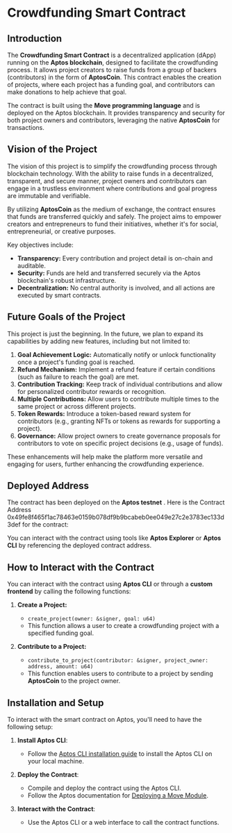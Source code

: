 
# **Crowdfunding Smart Contract**

## **Introduction**

The **Crowdfunding Smart Contract** is a decentralized application (dApp) running on the **Aptos blockchain**, designed to facilitate the crowdfunding process. It allows project creators to raise funds from a group of backers (contributors) in the form of **AptosCoin**. This contract enables the creation of projects, where each project has a funding goal, and contributors can make donations to help achieve that goal.

The contract is built using the **Move programming language** and is deployed on the Aptos blockchain. It provides transparency and security for both project owners and contributors, leveraging the native **AptosCoin** for transactions.

## **Vision of the Project**

The vision of this project is to simplify the crowdfunding process through blockchain technology. With the ability to raise funds in a decentralized, transparent, and secure manner, project owners and contributors can engage in a trustless environment where contributions and goal progress are immutable and verifiable.

By utilizing **AptosCoin** as the medium of exchange, the contract ensures that funds are transferred quickly and safely. The project aims to empower creators and entrepreneurs to fund their initiatives, whether it's for social, entrepreneurial, or creative purposes.

Key objectives include:
- **Transparency:** Every contribution and project detail is on-chain and auditable.
- **Security:** Funds are held and transferred securely via the Aptos blockchain's robust infrastructure.
- **Decentralization:** No central authority is involved, and all actions are executed by smart contracts.

## **Future Goals of the Project**

This project is just the beginning. In the future, we plan to expand its capabilities by adding new features, including but not limited to:
1. **Goal Achievement Logic:** Automatically notify or unlock functionality once a project's funding goal is reached.
2. **Refund Mechanism:** Implement a refund feature if certain conditions (such as failure to reach the goal) are met.
3. **Contribution Tracking:** Keep track of individual contributions and allow for personalized contributor rewards or recognition.
4. **Multiple Contributions:** Allow users to contribute multiple times to the same project or across different projects.
5. **Token Rewards:** Introduce a token-based reward system for contributors (e.g., granting NFTs or tokens as rewards for supporting a project).
6. **Governance:** Allow project owners to create governance proposals for contributors to vote on specific project decisions (e.g., usage of funds).

These enhancements will help make the platform more versatile and engaging for users, further enhancing the crowdfunding experience.

## **Deployed Address**

The contract has been deployed on the **Aptos testnet** . Here is the Contract Address 0x49fe8f465f1ac78463e0159b078df9b9bcabeb0ee049e27c2e3783ec133d3def for the contract:

You can interact with the contract using tools like **Aptos Explorer** or **Aptos CLI** by referencing the deployed contract address.

## **How to Interact with the Contract**

You can interact with the contract using **Aptos CLI** or through a **custom frontend** by calling the following functions:

1. **Create a Project:**
   - `create_project(owner: &signer, goal: u64)`
   - This function allows a user to create a crowdfunding project with a specified funding goal.

2. **Contribute to a Project:**
   - `contribute_to_project(contributor: &signer, project_owner: address, amount: u64)`
   - This function enables users to contribute to a project by sending **AptosCoin** to the project owner.

## **Installation and Setup**

To interact with the smart contract on Aptos, you'll need to have the following setup:

1. **Install Aptos CLI**: 
   - Follow the [Aptos CLI installation guide](https://aptos.dev/aptos-cli) to install the Aptos CLI on your local machine.

2. **Deploy the Contract**:
   - Compile and deploy the contract using the Aptos CLI.
   - Follow the Aptos documentation for [Deploying a Move Module](https://aptos.dev/move/modules).

3. **Interact with the Contract**:
   - Use the Aptos CLI or a web interface to call the contract functions.
